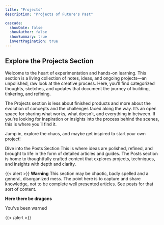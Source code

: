 ```yaml
---
title: "Projects"
description: "Projects of Future's Past"

cascade:
  showDate: false
  showAuthor: false
  showSummary: true
  invertPagination: true
---
```


## Explore the Projects Section
Welcome to the heart of experimentation and hands-on learning. This section is a living collection of notes, ideas, and ongoing projects—an unpolished, raw look at the creative process. Here, you'll find categorized thoughts, sketches, and updates that document the journey of building, tinkering, and refining.

The Projects section is less about finished products and more about the evolution of concepts and the challenges faced along the way. It’s an open space for sharing what works, what doesn’t, and everything in between. If you're looking for inspiration or insights into the process behind the scenes, this is where you’ll find it.

Jump in, explore the chaos, and maybe get inspired to start your own project!

Dive into the Posts Section
This is where ideas are polished, refined, and brought to life in the form of detailed articles and guides. The Posts section is home to thoughtfully crafted content that explores projects, techniques, and insights with depth and clarity.

{{< alert >}}
**Warning**
This section may be chaotic, badly spelled and a general, disorganized mess. The point here is to capture and share knowledge, not to be complete well presented articles. See [posts](/posts) for that sort of content. 

**Here there be dragons**

You've been warned

{{< /alert >}}
